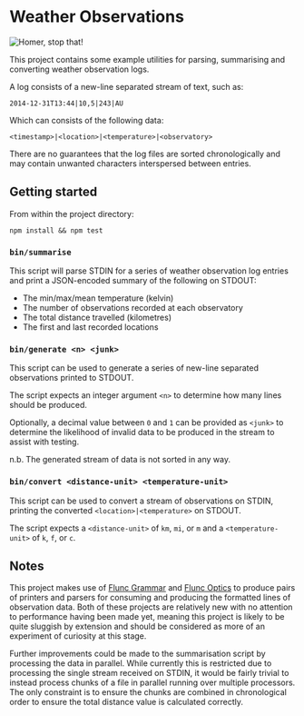 # Weather Observations

![Homer, stop that!](https://media.giphy.com/media/xT5LMIp6EnVSEwLUYg/giphy.gif)

This project contains some example utilities for parsing, summarising and converting weather observation logs.

A log consists of a new-line separated stream of text, such as:
```
2014-12-31T13:44|10,5|243|AU
```
Which can consists of the following data:
```
<timestamp>|<location>|<temperature>|<observatory>
```

There are no guarantees that the log files are sorted chronologically and may contain unwanted characters interspersed between entries.

## Getting started

From within the project directory:
```
npm install && npm test
```

### `bin/summarise`

This script will parse STDIN for a series of weather observation log entries and print a JSON-encoded summary of the following on STDOUT:

* The min/max/mean temperature (kelvin)
* The number of observations recorded at each observatory
* The total distance travelled (kilometres)
* The first and last recorded locations

### `bin/generate <n> <junk>`

This script can be used to generate a series of new-line separated observations printed to STDOUT.

The script expects an integer argument `<n>` to determine how many lines should be produced.

Optionally, a decimal value between `0` and `1` can be provided as `<junk>` to determine the likelihood of invalid data to be produced in the stream to assist with testing.

n.b. The generated stream of data is not sorted in any way.

### `bin/convert <distance-unit> <temperature-unit>`

This script can be used to convert a stream of observations on STDIN, printing the converted `<location>|<temperature>` on STDOUT.

The script expects a `<distance-unit>` of `km`, `mi`, or `m` and a `<temperature-unit>` of `k`, `f`, or `c`.

## Notes

This project makes use of [Flunc Grammar] and [Flunc Optics] to produce pairs of printers and parsers for consuming and producing the formatted lines of observation data. Both of these projects are relatively new with no attention to performance having been made yet, meaning this project is likely to be quite sluggish by extension and should be considered as more of an experiment of curiosity at this stage.

Further improvements could be made to the summarisation script by processing the data in parallel. While currently this is restricted due to processing the single stream received on STDIN, it would be fairly trivial to instead process chunks of a file in parallel running over multiple processors. The only constraint is to ensure the chunks are combined in chronological order to ensure the total distance value is calculated correctly.

[Flunc Grammar]: http://www.github.com/flunc/grammar
[Flunc Optics]: http://www.github.com/flunc/optics
